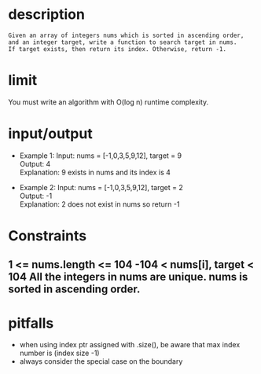 # description
    Given an array of integers nums which is sorted in ascending order, and an integer target, write a function to search target in nums.
    If target exists, then return its index. Otherwise, return -1.

# limit
You must write an algorithm with O(log n) runtime complexity.

# input/output
- Example 1:
    Input: nums = [-1,0,3,5,9,12], target = 9  
    Output: 4  
    Explanation: 9 exists in nums and its index is 4  

- Example 2:
    Input: nums = [-1,0,3,5,9,12], target = 2  
    Output: -1  
    Explanation: 2 does not exist in nums so return -1  

# Constraints

1 <= nums.length <= 104
-104 < nums[i], target < 104
All the integers in nums are unique.
nums is sorted in ascending order.
---
# pitfalls
- when using index ptr assigned with .size(), be aware that max index number is (index size -1)
- always consider the special case on the boundary